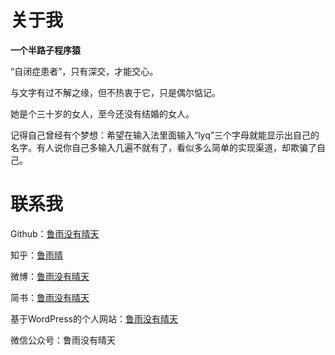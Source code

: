 # 关于我
**一个半路子程序猿**

“自闭症患者”，只有深交，才能交心。

与文字有过不解之缘，但不热衷于它，只是偶尔惦记。

她是个三十岁的女人，至今还没有结婚的女人。

记得自己曾经有个梦想：希望在输入法里面输入“lyq”三个字母就能显示出自己的名字。有人说你自己多输入几遍不就有了，看似多么简单的实现渠道，却欺骗了自己。

# 联系我
Github：[鲁雨没有晴天](https://worser.github.io/lucas)

知乎：[鲁雨晴](https://www.zhihu.com/people/lucas_q)

微博：[鲁雨没有晴天](https://weibo.com/u/3796713497)

简书：[鲁雨没有晴天](https://www.jianshu.com/u/49193bebf964)

基于WordPress的个人网站：[鲁雨没有晴天](https://qing2jin.com/)

微信公众号：鲁雨没有晴天
